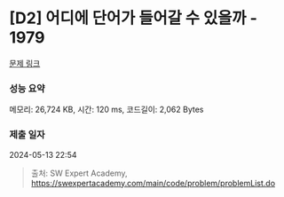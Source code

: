 # [D2] 어디에 단어가 들어갈 수 있을까 - 1979 

[문제 링크](https://swexpertacademy.com/main/code/problem/problemDetail.do?contestProbId=AV5PuPq6AaQDFAUq) 

### 성능 요약

메모리: 26,724 KB, 시간: 120 ms, 코드길이: 2,062 Bytes

### 제출 일자

2024-05-13 22:54



> 출처: SW Expert Academy, https://swexpertacademy.com/main/code/problem/problemList.do